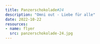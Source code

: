 ```yaml
---
title: Panzerschokolade#24
description: "Omni out - Liebe für alle"
date: 2022-10-22
resources:
- name: flyer
  src: panzerschokolade-24.jpg
---
```

